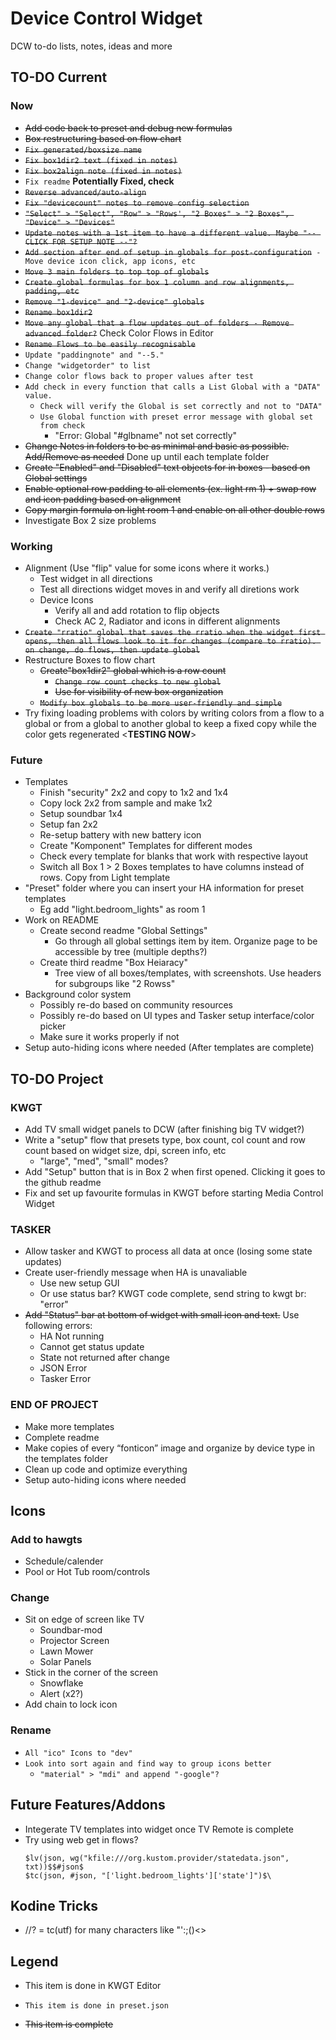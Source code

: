 # Device Control Widget

DCW to-do lists, notes, ideas and more

## TO-DO Current

### Now
- ~~Add code back to preset and debug new formulas~~
- ~~Box restructuring based on flow chart~~
- ~~`Fix generated/boxsize name`~~
- ~~`Fix box1dir2 text (fixed in notes)`~~
- ~~`Fix box2align note (fixed in notes)`~~
- `Fix readme` **Potentially Fixed, check**
- ~~`Reverse advanced/auto-align`~~
- ~~`Fix "devicecount" notes to remove config selection`~~
- ~~`"Select" > "Select", "Row" > "Rows', "2 Boxes" > "2 Boxes", "Device" > "Devices"`~~
- ~~`Update notes with a 1st item to have a different value. Maybe "-- CLICK FOR SETUP NOTE --"?`~~
- ~~`Add section after end of setup in globals for post-configuration`~~` - Move device icon click, app icons, etc`
- ~~`Move 3 main folders to top top of globals`~~
- ~~`Create global formulas for box 1 column and row alignments, padding, etc`~~
- ~~`Remove "1-device" and "2-device" globals`~~
- ~~`Rename box1dir2`~~
- ~~`Move any global that a flow updates out of folders - Remove advanced folder?`~~ Check Color Flows in Editor
- ~~`Rename Flows to be easily recognisable`~~
- `Update "paddingnote" and "--5."`
- `Change "widgetorder" to list`
- `Change color flows back to proper values after test`
- `Add check in every function that calls a List Global with a "DATA" value.`
    - `Check will verify the Global is set correctly and not to "DATA"`
    - `Use Global function with preset error message with global set from check`
        - "Error: Global "#glbname" not set correctly"
- ~~Change Notes in folders to be as minimal and basic as possible. Add/Remove as needed~~ Done up until each template folder
- ~~Create "Enabled" and "Disabled" text objects for in boxes - based on Global settings~~
- ~~Enable optional row padding to all elements (ex. light rm 1) + swap row and icon padding based on alignment~~
- ~~Copy margin formula on light room 1 and enable on all other double rows~~
- Investigate Box 2 size problems

### Working
- Alignment (Use "flip" value for some icons where it works.)
    - Test widget in all directions
    - Test all directions widget moves in and verify all diretions work
    - Device Icons
        - Verify all and add rotation to flip objects
        - Check AC 2, Radiator and icons in different alignments
- ~~`Create "rratio" global that saves the rratio when the widget first opens, then all flows look to it for changes (compare to rratio). on change, do flows, then update global`~~
- Restructure Boxes to flow chart
    - ~~Create"box1dir2" global which is a row count~~
        - ~~`Change row count checks to new global`~~
        - ~~Use for visibility of new box organization~~
    - ~~`Modify box globals to be more user-friendly and simple`~~
- Try fixing loading problems with colors by writing colors from a flow to a global or from a global to another global to keep a fixed copy while the color gets regenerated <**TESTING NOW**>

### Future
- Templates
    - Finish "security" 2x2 and copy to 1x2 and 1x4
    - Copy lock 2x2 from sample and make 1x2
    - Setup soundbar 1x4
    - Setup fan 2x2
    - Re-setup battery with new battery icon
    - Create "Komponent" Templates for different modes
    - Check every template for blanks that work with respective layout
    - Switch all Box 1 > 2 Boxes templates to have columns instead of rows. Copy from Light template
- "Preset" folder where you can insert your HA information for preset templates
    - Eg add "light.bedroom_lights" as room 1
- Work on README
    - Create second readme "Global Settings"
        - Go through all global settings item by item. Organize page to be accessible by tree (multiple depths?)
    - Create third readme "Box Heiaracy"
        - Tree view of all boxes/templates, with screenshots. Use headers for subgroups like "2 Rowss"
- Background color system
    - Possibly re-do based on community resources
    - Possibly re-do based on UI types and Tasker setup interface/color picker
    - Make sure it works properly if not
- Setup auto-hiding icons where needed (After templates are complete)




## TO-DO Project
### KWGT
- Add TV small widget panels to DCW (after finishing big TV widget?)
- Write a "setup" flow that presets type, box count, col count and row count based on widget size, dpi, screen info, etc
    - "large", "med", "small" modes?
- Add "Setup" button that is in Box 2 when first opened. Clicking it goes to the github readme
- Fix and set up favourite formulas in KWGT before starting Media Control Widget

### TASKER
- Allow tasker and KWGT to process all data at once (losing some state updates)
- Create user-friendly message when HA is unavaliable
    - Use new setup GUI
    - Or use status bar? KWGT code complete, send string to kwgt br: "error"
- ~~Add "Status" bar at bottom of widget with small icon and text.~~ Use following errors:
    - HA Not running
    - Cannot get status update
    - State not returned after change
    - JSON Error
    - Tasker Error

### END OF PROJECT
- Make more templates
- Complete readme
- Make copies of every “fonticon” image and organize by device type in the templates folder
- Clean up code and optimize everything
- Setup auto-hiding icons where needed


## Icons
### Add to hawgts
- Schedule/calender
- Pool or Hot Tub room/controls

### Change
- Sit on edge of screen like TV
    - Soundbar-mod
    - Projector Screen 
    - Lawn Mower
    - Solar Panels
- Stick in the corner of the screen
    - Snowflake
    - Alert (x2?)
- Add chain to lock icon

### Rename
- `All "ico" Icons to "dev"`
- `Look into sort again and find way to group icons better`
    - `"material" > "mdi" and append "-google"?`

## Future Features/Addons
- Integerate TV templates into widget once TV Remote is complete
- Try using web get in flows?
    ```
    $lv(json, wg("kfile:///org.kustom.provider/statedata.json", txt))$$#json$
    $tc(json, #json, "['light.bedroom_lights']['state']")$\
    ```

## Kodine Tricks
- //? = tc(utf) for many characters like "':;()<>

## Legend
- This item is done in KWGT Editor

- `This item is done in preset.json`

- ~~This item is complete~~
